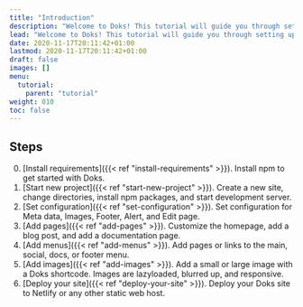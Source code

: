 ```yaml
---
title: "Introduction"
description: "Welcome to Doks! This tutorial will guide you through setting up and deploying your first Doks site."
lead: "Welcome to Doks! This tutorial will guide you through setting up and deploying your first Doks site."
date: 2020-11-17T20:11:42+01:00
lastmod: 2020-11-17T20:11:42+01:00
draft: false
images: []
menu:
  tutorial:
    parent: "tutorial"
weight: 010
toc: false
---
```


## Steps

0. [Install requirements]({{< ref "install-requirements" >}}). Install npm to get started with Doks.
1. [Start new project]({{< ref "start-new-project" >}}). Create a new site, change directories, install npm packages, and start development server.
2. [Set configuration]({{< ref "set-configuration" >}}). Set configuration for Meta data, Images, Footer, Alert, and Edit page.
3. [Add pages]({{< ref "add-pages" >}}). Customize the homepage, add a blog post, and add a documentation page.
4. [Add menus]({{< ref "add-menus" >}}). Add pages or links to the main, social, docs, or footer menu.
5. [Add images]({{< ref "add-images" >}}). Add a small or large image with a Doks shortcode. Images are lazyloaded, blurred up, and responsive.
6. [Deploy your site]({{< ref "deploy-your-site" >}}). Deploy your Doks site to Netlify or any other static web host.
